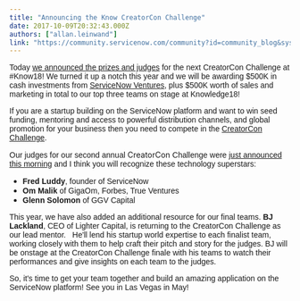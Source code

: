 ```yaml
---
title: "Announcing the Know CreatorCon Challenge"
date: 2017-10-09T20:32:43.000Z
authors: ["allan.leinwand"]
link: "https://community.servicenow.com/community?id=community_blog&sys_id=9c0d2aa5dbd0dbc01dcaf3231f961941"
---
```

<p><span style="font-family: arial, helvetica, sans-serif;">Today <a title="ervicematters.servicenow.com/2017/10/09/the-clouds-biggest-contest-for-the-clouds-brightest-minds/" href="https://servicematters.servicenow.com/2017/10/09/the-clouds-biggest-contest-for-the-clouds-brightest-minds/">we announced the prizes and judges</a> for the next CreatorCon Challenge at #Know18! </span><span style="font-family: arial, helvetica, sans-serif;">We turned it up a notch this year and we will be awarding <span class="s1">$500K in cash investments from <a href="https://www.servicenow.de/company/ventures.html"><span class="s2">ServiceNow Ventures</span></a>, plus $500K worth of sales and marketing in total to our top three teams on stage at Knowledge18!</span></span></p><p></p><p><span class="s1" style="font-family: arial, helvetica, sans-serif;">If you are a startup building on the ServiceNow platform and want to win seed funding, mentoring and access to powerful distribution channels, and global promotion for your business then you need to compete in the <a href="http://servicenow.com/creatorconchallenge"><span class="s2">CreatorCon Challenge</span></a>.</span></p><p></p><p><span style="font-family: arial, helvetica, sans-serif;">Our judges for our second annual </span>CreatorCon <span style="font-family: arial, helvetica, sans-serif;">Challenge were <a title="ervicematters.servicenow.com/2017/10/09/the-clouds-biggest-contest-for-the-clouds-brightest-minds/" href="https://servicematters.servicenow.com/2017/10/09/the-clouds-biggest-contest-for-the-clouds-brightest-minds/">just announced this morning</a> and I think you will recognize these technology superstars:</span></p><ul><li><span style="font-family: arial, helvetica, sans-serif;"><strong>Fred Luddy</strong>, founder of ServiceNow</span></li><li><span style="font-family: arial, helvetica, sans-serif;"><strong>Om Malik</strong> of GigaOm, Forbes, True Ventures</span></li><li><span style="font-family: arial, helvetica, sans-serif;"><strong>Glenn Solomon</strong> of GGV Capital</span></li></ul><p></p><p><span style="font-family: arial, helvetica, sans-serif;">This year, we have also added an additional resource for our final teams. <strong>BJ Lackland</strong>, CEO of Lighter Capital, is returning to the CreatorCon Challenge as our lead mentor.   <span class="s1">He'll lend his startup world expertise to each finalist team, working closely with them to help craft their pitch and story for the judges. BJ will be onstage at the CreatorCon Challenge finale with his teams to watch their performances and give insights on each team to the judges.</span></span></p><p></p><p><span style="font-family: arial, helvetica, sans-serif;">So, it's time to get your team together and build an amazing application on the ServiceNow platform! See you in Las Vegas in May!</span></p>